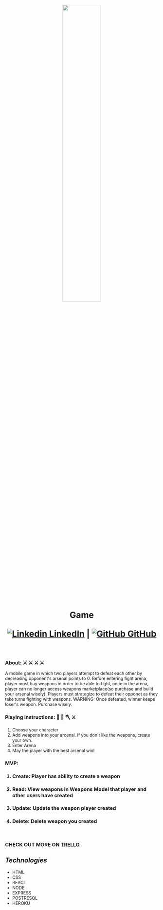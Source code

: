 <p align="center" width="350px">
    <img width="50%" src="https://i.ibb.co/zfBcpjN/Arsenal.png">
</p>
<h1 align="center"> Game 


[![Linkedin](https://i.stack.imgur.com/gVE0j.png) LinkedIn](https://www.linkedin.com/in/michelle-flores-872481232/) | [![GitHub](https://i.stack.imgur.com/tskMh.png) GitHub](https://github.com/Michelleflo55)
</h1>
&nbsp;

### **About:** :crossed_swords: :crossed_swords: :crossed_swords: :crossed_swords: 
A mobile game in which two players attempt to defeat each other by decreasing opponent's arsenal points to 0. Before entering fight arena, player must buy weapons in order to be able to fight, once in the arena, player can no longer access weapons marketplace(so purchase and build your arsenal wisely). Players must strategize to defeat their opponet as they take turns fighting with weapons. WARNING: Once defeated, winner keeps loser's weapon. Purchase wisely. 

### **Playing Instructions:** :gun: :bow_and_arrow: :axe: 	:crossed_swords:
<ol>
<li> Choose your character
<li> Add weapons into your arcenal. If you don't like the weapons, create your own. 
<li> Enter Arena
<li> May the player with the best arsenal win!
</ol>

### **MVP:**  
<ol>

###     <li>Create: Player has ability to create a weapon
###     <li>Read:   View weapons in Weapons Model that player and other users have created
###     <li> Update: Update the weapon player created 
###     <li>Delete: Delete weapon you created 
</ol>

  &nbsp;
### **CHECK OUT MORE ON [TRELLO](https://trello.com/b/7USVKxhU/arsenal)**

 ## ***Technologies***
  * HTML
  * CSS
  * REACT
  * NODE
  * EXPRESS
  * POSTRESQL
  * HEROKU

